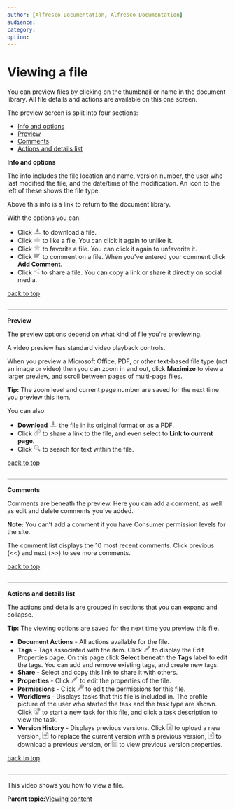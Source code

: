 ```yaml
---
author: [Alfresco Documentation, Alfresco Documentation]
audience: 
category: 
option: 
---
```


# Viewing a file

You can preview files by clicking on the thumbnail or name in the document library. All file details and actions are available on this one screen.

The preview screen is split into four sections:

-   [Info and options](library-item-view.md#info)
-   [Preview](library-item-view.md#preview)
-   [Comments](library-item-view.md#comments)
-   [Actions and details list](library-item-view.md#action)

**Info and options**

The info includes the file location and name, version number, the user who last modified the file, and the date/time of the modification. An icon to the left of these shows the file type.

Above this info is a link to return to the document library.

With the options you can:

-   Click ![Like icon](../images/ico-download.png) to download a file.
-   Click ![Like icon](../images/like-icon.png) to like a file. You can click it again to unlike it.
-   Click ![Favorite icon](../images/favorite-icon.png) to favorite a file. You can click it again to unfavorite it.
-   Click ![Comment icon](../images/comment-icon.png) to comment on a file. When you've entered your comment click **Add Comment**.
-   Click ![Share icon](../images/ico-share.png) to share a file. You can copy a link or share it directly on social media.

[back to top](library-item-view.md#)

![](../images/hr.png)

**Preview**

The preview options depend on what kind of file you're previewing.

A video preview has standard video playback controls.

When you preview a Microsoft Office, PDF, or other text-based file type \(not an image or video\) then you can zoom in and out, click **Maximize** to view a larger preview, and scroll between pages of multi-page files.

**Tip:** The zoom level and current page number are saved for the next time you preview this item.

You can also:

-   **Download** ![Like icon](../images/ico-download.png) the file in its original format or as a PDF.
-   Click ![Advanced Search icon](../images/ico-link.png) to share a link to the file, and even select to **Link to current page**.
-   Click ![Advanced Search icon](../images/advanced-search-icon.png) to search for text within the file.

[back to top](library-item-view.md#)

![](../images/hr.png)

**Comments**

Comments are beneath the preview. Here you can add a comment, as well as edit and delete comments you've added.

**Note:** You can't add a comment if you have Consumer permission levels for the site.

The comment list displays the 10 most recent comments. Click previous \(<<\) and next \(\>\>\) to see more comments.

[back to top](library-item-view.md#)

![](../images/hr.png)

**Actions and details list**

The actions and details are grouped in sections that you can expand and collapse.

**Tip:** The viewing options are saved for the next time you preview this file.

-   **Document Actions** - All actions available for the file.
-   **Tags** - Tags associated with the item. Click ![Configure icon](../images/ico-configure.png) to display the Edit Properties page. On this page click **Select** beneath the **Tags** label to edit the tags. You can add and remove existing tags, and create new tags.
-   **Share** - Select and copy this link to share it with others.
-   **Properties** - Click ![Configure icon](../images/ico-configure.png) to edit the properties of the file.
-   **Permissions** - Click ![Permissions icon](../images/ico-manage-permissions.png) to edit the permissions for this file.
-   **Workflows** - Displays tasks that this file is included in. The profile picture of the user who started the task and the task type are shown. Click ![Tasks icon](../images/ico-workflow.png) to start a new task for this file, and click a task description to view the task.
-   **Version History** - Displays previous versions. Click ![Upload version icon](../images/ico-version-upload.png) to upload a new version, ![Replace version icon](../images/ico-version-revert.png) to replace the current version with a previous version, ![Download icon](../images/ico-version-download.png) to download a previous version, or ![Version properties icon](../images/ico-version-properties.png) to view previous version properties.

[back to top](library-item-view.md#)

![](../images/hr.png)

This video shows you how to view a file.

  

**Parent topic:**[Viewing content](../concepts/library-folder-intro.md)

